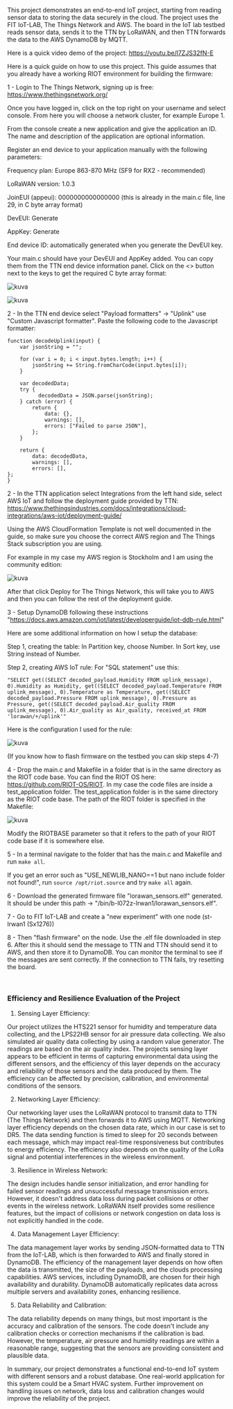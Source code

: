 This project demonstrates an end-to-end IoT project, starting from reading sensor data to storing the data securely in the cloud. The project uses the FIT IoT-LAB, The Things Network and AWS. The board in the IoT lab testbed reads sensor data, sends it to the TTN by LoRaWAN, and then TTN forwards the data to the AWS DynamoDB by MQTT.

Here is a quick video demo of the project: https://youtu.be/l7ZJS32fN-E

Here is a quick guide on how to use this project. This guide assumes that you already have a working RIOT environment for building the firmware:

1 - Login to The Things Network, signing up is free: https://www.thethingsnetwork.org/

Once you have logged in, click on the top right on your username and select console. From here you will choose a network cluster, for example Europe 1.

From the console create a new application and give the application an ID. The name and description of the application are optional information.

Register an end device to your application manually with the following parameters:

Frequency plan: Europe 863-870 MHz (SF9 for RX2 - recommended)

LoRaWAN version: 1.0.3

JoinEUI (appeui): 0000000000000000 (this is already in the main.c file, line 29, in C byte array format)

DevEUI: Generate

AppKey: Generate

End device ID: automatically generated when you generate the DevEUI key.

Your main.c should have your DevEUI and AppKey added. You can copy them from the TTN end device information panel. Click on the <> button next to the keys to get the required C byte array format:

![kuva](https://github.com/LasseRapo/TTN-AWS-IoT-Project/assets/71126392/0a6f84dd-3d71-48da-9d49-f42e507ba4b1)

![kuva](https://github.com/LasseRapo/TTN-AWS-IoT-Project/assets/71126392/5f4a0bb2-fca9-4929-b6d4-df677dce048b)




2 - In the TTN end device select "Payload formatters" -> "Uplink" use "Custom Javascript formatter". Paste the following code to the Javascript formatter:

	function decodeUplink(input) {
		var jsonString = "";

		for (var i = 0; i < input.bytes.length; i++) {
			jsonString += String.fromCharCode(input.bytes[i]);
		}

		var decodedData;
		try {
			  decodedData = JSON.parse(jsonString);
		} catch (error) {
			return {
				data: {},
				warnings: [],
				errors: ["Failed to parse JSON"],
			};
		}
		
		return {
			data: decodedData,
			warnings: [],
			errors: [],
	};
	}


2 - In the TTN application select Integrations from the left hand side, select AWS IoT and follow the deployment guide provided by TTN: https://www.thethingsindustries.com/docs/integrations/cloud-integrations/aws-iot/deployment-guide/

Using the AWS CloudFormation Template is not well documented in the guide, so make sure you choose the correct AWS region and The Things Stack subscription you are using.

For example in my case my AWS region is Stockholm and I am using the community edition:

![kuva](https://github.com/LasseRapo/TTN-AWS-IoT-Project/assets/71126392/6c71b5e6-18bb-4573-b76d-8e772760bc18)

After that click Deploy for The Things Network, this will take you to AWS and then you can follow the rest of the deployment guide.

3 - Setup DynamoDB following these instructions "https://docs.aws.amazon.com/iot/latest/developerguide/iot-ddb-rule.html"

Here are some additional information on how I setup the database:

Step 1, creating the table:
In Partition key, choose Number.
In Sort key, use String instead of Number.

Step 2, creating AWS IoT rule:
For "SQL statement" use this: 

	"SELECT get((SELECT decoded_payload.Humidity FROM uplink_message), 0).Humidity as Humidity, get((SELECT decoded_payload.Temperature FROM uplink_message), 0).Temperature as Temperature, get((SELECT decoded_payload.Pressure FROM uplink_message), 0).Pressure as Pressure, get((SELECT decoded_payload.Air_quality FROM uplink_message), 0).Air_quality as Air_quality, received_at FROM 'lorawan/+/uplink'"

Here is the configuration I used for the rule:

![kuva](https://github.com/LasseRapo/TTN-AWS-IoT-Project/assets/71126392/8888526f-19cc-430c-b366-cc6cec81e57b)

(If you know how to flash firmware on the testbed you can skip steps 4-7)

4 - Drop the main.c and Makefile in a folder that is in the same directory as the RIOT code base. You can find the RIOT OS here: https://github.com/RIOT-OS/RIOT.  In my case the code files are inside a test_application folder. The test_application folder is in the same directory as the RIOT code base. The path of the RIOT folder is specified in the Makefile:

![kuva](https://github.com/LasseRapo/TTN-AWS-IoT-Project/assets/71126392/2bc1e2ba-b653-4cb8-a22a-764aef295ecb)

Modify the RIOTBASE parameter so that it refers to the path of your RIOT code base if it is somewhere else.

5 - In a terminal navigate to the folder that has the main.c and Makefile and run ```make all```.

If you get an error such as "USE_NEWLIB_NANO==1 but nano include folder not found!", run ```source /opt/riot.source``` and try ```make all``` again.

6 - Download the generated firmware file "lorawan_sensors.elf" generated. It should be under this path -> "/bin/b-l072z-lrwan1/lorawan_sensors.elf".

7 - Go to FIT IoT-LAB and create a "new experiment" with one node (st-lrwan1 (Sx1276))

8 - Then "flash firmware" on the node. Use the .elf file downloaded in step 6. After this it should send the message to TTN and TTN should send it to AWS, and then store it to DynamoDB. You can monitor the terminal to see if the messages are sent correctly. If the connection to TTN fails, try resetting the board.

<br/>

### Efficiency and Resilience Evaluation of the Project

1. Sensing Layer Efficiency:

Our project utilizes the HTS221 sensor for humidity and temperature data collecting, and the LPS22HB sensor for air pressure data collecting.
We also simulated air quality data collecting by using a random value generator. The readings are based on the air quality index.
The projects sensing layer appears to be efficient in terms of capturing environmental data using the different sensors, and 
the efficiency of this layer depends on the accuracy and reliability of those sensors and the data produced by them.
The efficiency can be affected by precision, calibration, and environmental conditions of the sensors.

2. Networking Layer Efficiency: 

Our networking layer uses the LoRaWAN protocol to transmit data to TTN (The Things Network) and then forwards it to AWS using MQTT.
Networking layer efficiency depends on the chosen data rate, which in our case is set to DR5. The data sending function is timed to 
sleep for 20 seconds between each message, which may impact real-time responsiveness but contributes to energy efficiency. The efficiency also depends on the quality of the LoRa signal and potential interferences in the wireless environment.

3. Resilience in Wireless Network:

The design includes handle sensor initialization, and error handling for failed sensor readings and unsuccessful message transmission errors.
However, it doesn't address data loss during packet collisions or other events in the wireless network. LoRaWAN itself provides some resilience features, but the impact of collisions or network congestion on data loss is not explicitly handled in the code.

4. Data Management Layer Efficiency:

The data management layer works by sending JSON-formatted data to TTN from the IoT-LAB, which is then forwarded to AWS and finally stored in DynamoDB.
The efficiency of the management layer depends on how often the data is transmitted, the size of the payloads, and the clouds processing capabilities. AWS services, including DynamoDB, are chosen for their high availability and durability. DynamoDB automatically replicates data across multiple servers and availability zones, enhancing resilience.

5. Data Reliability and Calibration:

The data reliability depends on many things, but most important is the accuracy and calibration of the sensors. The code doesn't include any 
calibration checks or correction mechanisms if the calibration is bad. However, the temperature, air pressure and humidity readings are within a reasonable range, suggesting that the sensors are providing consistent and plausible data.

   
In summary, our project demonstrates a functional end-to-end IoT system with different sensors and a robust database. One real-world application for this system could be a Smart HVAC system. Further improvement on handling issues on network, data loss and calibration
changes would improve the reliability of the project.
